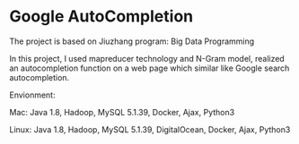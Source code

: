 # Google AutoCompletion
The project is based on Jiuzhang program: Big Data Programming

In this project, I used mapreducer technology and N-Gram model, realized an autocompletion function on a web page which similar like Google search autocompletion.

Envionment:

  Mac: Java 1.8,
       Hadoop,
       MySQL 5.1.39,
       Docker,
       Ajax,
       Python3
       
  Linux: Java 1.8,
         Hadoop,
         MySQL 5.1.39,
         DigitalOcean,
         Docker,
         Ajax,
         Python3
         

